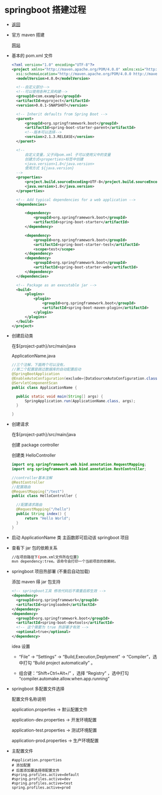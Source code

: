 # springboot 搭建过程

- [返回](./README.md)

- 官方 maven 搭建

  [网站](https://start.spring.io/)

- 基本的 pom.xml 文件

  ```xml
  <?xml version="1.0" encoding="UTF-8"?>
  <project xmlns="http://maven.apache.org/POM/4.0.0" xmlns:xsi="http://www.w3.org/2001/XMLSchema-instance"
  	xsi:schemaLocation="http://maven.apache.org/POM/4.0.0 http://maven.apache.org/xsd/maven-4.0.0.xsd">
  	<modelVersion>4.0.0</modelVersion>

  	<!--自定义部分-->
  	<!--可以使用各种工具构建-->
  	<groupId>com.example</groupId>
  	<artifactId>myproject</artifactId>
  	<version>0.0.1-SNAPSHOT</version>

  	<!-- Inherit defaults from Spring Boot -->
  	<parent>
  		<groupId>org.springframework.boot</groupId>
  		<artifactId>spring-boot-starter-parent</artifactId>
  		<!--版本可以选择-->
  		<version>2.1.3.RELEASE</version>
  	</parent>

  	<!--
  		自定义变量，父子间pom.xml 子可以使用父中的变量
  		创建方式<properties>标签中创建
  		<java.version>1.8</java.version>
  		使用方式 ${java.version}
  	-->
  	<properties>
  		<project.build.sourceEncoding>UTF-8</project.build.sourceEncoding>
  		<java.version>1.8</java.version>
  	</properties>

  	<!-- Add typical dependencies for a web application -->
  	<dependencies>

  		<dependency>
  			<groupId>org.springframework.boot</groupId>
  			<artifactId>spring-boot-starter</artifactId>
  		</dependency>

  		<dependency>
  			<groupId>org.springframework.boot</groupId>
  			<artifactId>spring-boot-starter-test</artifactId>
  			<scope>test</scope>
  		</dependency>
  		<dependency>
  			<groupId>org.springframework.boot</groupId>
  			<artifactId>spring-boot-starter-web</artifactId>
  		</dependency>
  	</dependencies>

  	<!-- Package as an executable jar -->
  	<build>
  		<plugins>
  			<plugin>
  				<groupId>org.springframework.boot</groupId>
  				<artifactId>spring-boot-maven-plugin</artifactId>
  			</plugin>
  		</plugins>
  	</build>
  </project>
  ```

- 创建启动类

  在${project-path}/src/main/java

  ApplicationName.java

  ```java
  //三个注解，下面两个可以没有，
  //第二个配置是跳过数据库的自动配置启动
  @SpringBootApplication
  @EnableAutoConfiguration(exclude={DataSourceAutoConfiguration.class})
  @ServletComponentScan
  public class ApplicationName {

  	public static void main(String[] args) {
  		SpringApplication.run(ApplicationName.class, args);
  	}

  }
  ```

- 创建请求

  在${project-path}/src/main/java

  创建 package controller

  创建类 HelloController

  ```java
  import org.springframework.web.bind.annotation.RequestMapping;
  import org.springframework.web.bind.annotation.RestController;

  //controller基本注解
  @RestController
  //配置路由
  @RequestMapping("/test")
  public class HelloController {

  	//配置请求路由
  	@RequestMapping("/hello")
  	public String index() {
  		return "Hello World";
  	}
  }
  ```

- 启动 ApplicationName 类 主函数即可启动该 springboot 项目

- 查看下 jar 包的依赖关系

  ```sh
  //在项目路径下(pom.xml文件所在位置)
  mvn dependency:tree。该命令会打印一个当前项目的依赖树。
  ```

- springboot 项目热部署 (不重启自动加载)

  添加 maven 得 jar 包支持

  ```xml
  <!-- springboot工具 修改代码后不需重启即生效 -->
  <dependency>
  	<groupId>org.springframework</groupId>
  	<artifactId>springloaded</artifactId>
  </dependency>
  <dependency>
  	<groupId>org.springframework.boot</groupId>
  	<artifactId>spring-boot-devtools</artifactId>
  	<!-- 这个需要为 true 热部署才有效 -->
  	<optional>true</optional>
  </dependency>
  ```

  idea 设置

  - “File” -> “Settings” -> “Build,Execution,Deplyment” -> “Compiler”，选中打勾 “Build project automatically” 。

  - 组合键：“Shift+Ctrl+Alt+/” ，选择 “Registry” ，选中打勾 “compiler.automake.allow.when.app.running”

- springboot 多配置文件选择

  配置文件名称说明

  application.properties -> 默认配置文件

  application-dev.properties -> 开发环境配置

  application-test.properties -> 测试环境配置

  application-prod.properties -> 生产环境配置

- 主配置文件

  ```properties
  #application.properties
  # 添加配置
  # 后面添加要选择得配置文件
  #spring.profiles.active=default
  #spring.profiles.active=dev
  #spring.profiles.active=test
  spring.profiles.active=prod
  ```
